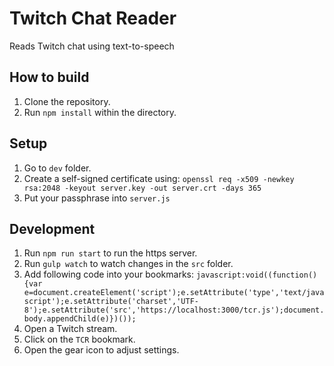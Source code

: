 # Twitch Chat Reader
Reads Twitch chat using text-to-speech

## How to build

1. Clone the repository.
2. Run `npm install` within the directory.

## Setup
1. Go to `dev` folder.
2. Create a self-signed certificate using: `openssl req -x509 -newkey rsa:2048 -keyout server.key -out server.crt -days 365`
3. Put your passphrase into `server.js`

## Development
1. Run `npm run start` to run the https server.
2. Run `gulp watch` to watch changes in the `src` folder.
3. Add following code into your bookmarks: `javascript:void((function(){var e=document.createElement('script');e.setAttribute('type','text/javascript');e.setAttribute('charset','UTF-8');e.setAttribute('src','https://localhost:3000/tcr.js');document.body.appendChild(e)})());`
4. Open a Twitch stream.
5. Click on the `TCR` bookmark.
6. Open the gear icon to adjust settings.
